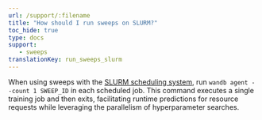 ```yaml
---
url: /support/:filename
title: "How should I run sweeps on SLURM?"
toc_hide: true
type: docs
support:
   - sweeps
translationKey: run_sweeps_slurm
---
```

When using sweeps with the [SLURM scheduling system](https://slurm.schedmd.com/documentation.html), run `wandb agent --count 1 SWEEP_ID` in each scheduled job. This command executes a single training job and then exits, facilitating runtime predictions for resource requests while leveraging the parallelism of hyperparameter searches.